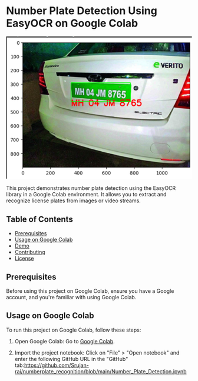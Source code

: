# Number Plate Detection Using EasyOCR on Google Colab

![Number Plate Detection](demo.png)

This project demonstrates number plate detection using the EasyOCR library in a Google Colab environment. It allows you to extract and recognize license plates from images or video streams.

## Table of Contents
- [Prerequisites](#prerequisites)
- [Usage on Google Colab](#usage-on-google-colab)
- [Demo](#demo)
- [Contributing](#contributing)
- [License](#license)

## Prerequisites

Before using this project on Google Colab, ensure you have a Google account, and you're familiar with using Google Colab.

## Usage on Google Colab

To run this project on Google Colab, follow these steps:

1. Open Google Colab: Go to [Google Colab](https://colab.research.google.com/).

2. Import the project notebook: Click on "File" > "Open notebook" and enter the following GitHub URL in the "GitHub" tab:https://github.com/Srujan-rai/numberplate_recognition/blob/main/Number_Plate_Detection.ipynb

